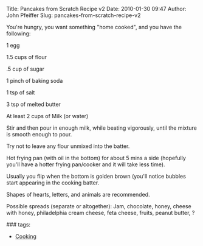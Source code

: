 Title: Pancakes from Scratch Recipe v2
Date: 2010-01-30 09:47
Author: John Pfeiffer
Slug: pancakes-from-scratch-recipe-v2

<div class="field field-name-body field-type-text-with-summary field-label-hidden">
<div class="field-items">
<div class="field-item even">
You're hungry, you want something "home cooked", and you have the
following:

</p>

1 egg  

1.5 cups of flour  

.5 cup of sugar  

1 pinch of baking soda  

1 tsp of salt  

3 tsp of melted butter  

At least 2 cups of Milk (or water)

</p>

Stir and then pour in enough milk, while beating vigorously, until the
mixture is smooth enough to pour.

</p>

Try not to leave any flour unmixed into the batter.

</p>

Hot frying pan (with oil in the bottom) for about 5 mins a side
(hopefully you'll have a hotter frying pan/cooker and it will take less
time).

</p>

Usually you flip when the bottom is golden brown (you'll notice bubbles
start appearing in the cooking batter.

</p>

Shapes of hearts, letters, and animals are recommended.

</p>

Possible spreads (separate or altogether): Jam, chocolate, honey, cheese
with honey, philadelphia cream cheese, feta cheese, fruits, peanut
butter, ?

</p>
<p>
</div>
</div>
</div>
<div class="field field-name-taxonomy-vocabulary-1 field-type-taxonomy-term-reference field-label-above clearfix">
### tags:

-   [Cooking][]

</div>
</p>

  [Cooking]: http://john-pfeiffer.com/category/cooking
